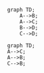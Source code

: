 ```mermaid
graph TD;
    A-->B;
    A-->C;
    B-->D;
    C-->D;
```

```mermaid
graph TD;
A-->C;
A-->B;
C-->B;
```
